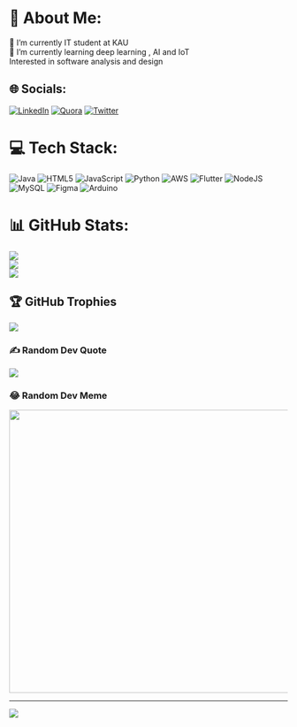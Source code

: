 # 💫 About Me:
🔭 I’m currently IT student at KAU<br>🌱 I’m currently learning deep learning , AI and IoT <br>Interested in software analysis and design


## 🌐 Socials:
[![LinkedIn](https://img.shields.io/badge/LinkedIn-%230077B5.svg?logo=linkedin&logoColor=white)](https://www.linkedin.com/in/yazeed-alshehri-175078150/) [![Quora](https://img.shields.io/badge/Quora-%23B92B27.svg?logo=Quora&logoColor=white)](https://ar.quora.com/profile/Yazeed-Alshehri-1?ch=17&oid=1660155455&share=46992967&srid=h5W1og&target_type=user) [![Twitter](https://img.shields.io/badge/Twitter-%231DA1F2.svg?logo=Twitter&logoColor=white)](https://twitter.com/@iyzz23) 

# 💻 Tech Stack:
![Java](https://img.shields.io/badge/java-%23ED8B00.svg?style=for-the-badge&logo=java&logoColor=white) ![HTML5](https://img.shields.io/badge/html5-%23E34F26.svg?style=for-the-badge&logo=html5&logoColor=white) ![JavaScript](https://img.shields.io/badge/javascript-%23323330.svg?style=for-the-badge&logo=javascript&logoColor=%23F7DF1E) ![Python](https://img.shields.io/badge/python-3670A0?style=for-the-badge&logo=python&logoColor=ffdd54) ![AWS](https://img.shields.io/badge/AWS-%23FF9900.svg?style=for-the-badge&logo=amazon-aws&logoColor=white) ![Flutter](https://img.shields.io/badge/Flutter-%2302569B.svg?style=for-the-badge&logo=Flutter&logoColor=white) ![NodeJS](https://img.shields.io/badge/node.js-6DA55F?style=for-the-badge&logo=node.js&logoColor=white) ![MySQL](https://img.shields.io/badge/mysql-%2300f.svg?style=for-the-badge&logo=mysql&logoColor=white) 	![Figma](https://img.shields.io/badge/figma-%23F24E1E.svg?style=for-the-badge&logo=figma&logoColor=white) ![Arduino](https://img.shields.io/badge/-Arduino-00979D?style=for-the-badge&logo=Arduino&logoColor=white)
# 📊 GitHub Stats:
![](https://github-readme-stats.vercel.app/api?username=yazeedalshehri&theme=radical&hide_border=false&include_all_commits=false&count_private=false)<br/>
![](https://github-readme-streak-stats.herokuapp.com/?user=yazeedalshehri&theme=radical&hide_border=false)<br/>
![](https://github-readme-stats.vercel.app/api/top-langs/?username=yazeedalshehri&theme=radical&hide_border=false&include_all_commits=false&count_private=false&layout=compact)

## 🏆 GitHub Trophies
![](https://github-profile-trophy.vercel.app/?username=yazeedalshehri&theme=radical&no-frame=false&no-bg=true&margin-w=4)

### ✍️ Random Dev Quote
![](https://quotes-github-readme.vercel.app/api?type=vetical&theme=radical)

### 😂 Random Dev Meme
<img src="https://random-memer.herokuapp.com/" width="512px"/>

---
[![](https://visitcount.itsvg.in/api?id=yazeedalshehri&icon=0&color=0)](https://visitcount.itsvg.in)
